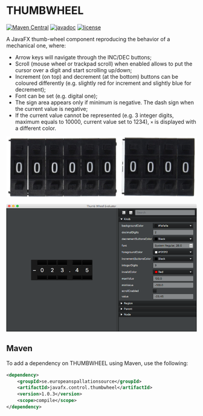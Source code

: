 # THUMBWHEEL

[![Maven Central](https://img.shields.io/maven-central/v/se.europeanspallationsource/javafx.control.thumbwheel.svg)](https://search.maven.org/#search%7Cga%7C1%7Cg%3A%22se.europeanspallationsource%22)
[![javadoc](https://www.javadoc.io/badge/se.europeanspallationsource/javafx.control.thumbwheel.svg)](https://www.javadoc.io/doc/se.europeanspallationsource/javafx.control.thumbwheel)
[![license](https://img.shields.io/github/license/mashape/apistatus.svg)]()

A JavaFX thumb-wheel component reproducing the behavior of a mechanical one, where:

- Arrow keys will navigate through the INC/DEC buttons;
- Scroll (mouse wheel or trackpad scroll) when enabled allows to put the cursor over a digit and start scrolling up/down;
- Increment (on top) and decrement (at the bottom) buttons can be coloured differently (e.g. slightly red for increment and slightly blue for decrement);
- Font can be set (e.g. digital one);
- The sign area appears only if minimum is negative. The dash sign when the current value is negative;
- If the current value cannot be represented (e.g. 3 integer digits, maximum equals to 10000, current value set to 1234), `×` is displayed with a different color.

![Thumbwheel Switch](https://github.com/ESSICS/THUMBWHEEL/blob/master/doc/thumbwheel-switch.jpg)

![Thumb Wheel Evaluator](https://github.com/ESSICS/THUMBWHEEL/blob/master/doc/thumbwheel-evaluator.png)

## Maven

To add a dependency on THUMBWHEEL using Maven, use the following:

```xml
<dependency>
    <groupId>se.europeanspallationsource</groupId>
    <artifactId>javafx.control.thumbwheel</artifactId>
    <version>1.0.3</version>
    <scope>compile</scope>
</dependency>
```

